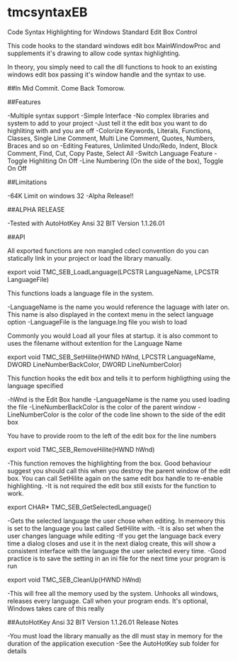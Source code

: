 # tmcsyntaxEB

Code Syntax Highlighting for Windows Standard Edit Box Control

This code hooks to the standard windows edit box MainWindowProc and supplements it's drawing to allow code syntax highlighting.

In theory, you simply need to call the dll functions to hook to an existing windows edit box passing it's window handle and the syntax to use.


##In Mid Commit. Come Back Tomorow.


##Features

-Multiple syntax support
-Simple Interface
-No complex libraries and system to add to your project
-Just tell it the edit box you want to do highliting with and you are off
-Colorize Keywords, Literals, Functions, Classes, Single Line Comment, Multi Line Comment, Quotes, Numbers, Braces and so on
-Editing Features, Unlimited Undo/Redo, Indent, Block Comment, Find, Cut, Copy Paste, Select All
-Switch Language Feature
-Toggle Highliting On Off
-Line Numbering (On the side of the box), Toggle On Off


##Limitations

-64K Limit on windows 32
-Alpha Release!!


##ALPHA RELEASE

-Tested with AutoHotKey Ansi 32 BIT Version 1.1.26.01


##API

All exported functions are non mangled cdecl convention do you can statically link in your project or load the library manually.

export void TMC_SEB_LoadLanguage(LPCSTR LanguageName, LPCSTR LanguageFile)

This functions loads a language file in the system. 

-LanguageName is the name you would reference the laguage with later on. This name is also displayed in the context menu in the select language option
-LanguageFile is the language.lng file you wish to load

Commonly you would Load all your files at startup. it is also commont to uses the filename without extention for the Language Name

export void TMC_SEB_SetHilite(HWND hWnd, LPCSTR LanguageName, DWORD LineNumberBackColor, DWORD LineNumberColor)

This function hooks the edit box and tells it to perform highligthing using the language specified

-hWnd is the Edit Box handle
-LanguageName is the name you used loading the file
-LineNumberBackColor is the color of the parent window
-LineNumberColor is the color of the code line shown to the side of the edit box

You have to provide room to the left of the edit box for the line numbers

export void TMC_SEB_RemoveHilite(HWND hWnd)

-This function removes the highlighting from the box. Good behaviour suggest you should call this when you destroy the parent window of the edit box. You can call SetHilite again on the same edit box handle to re-enable highlighting.
-It is not required the edit box still exists for the function to work.

export CHAR*  TMC_SEB_GetSelectedLanguage()

-Gets the selected language the user chose when editing. In memeory this is set to the language you last called SetHilite with.
-It is also set when the user changes language while editing
-If you get the language back every time a dialog closes and use it in the next dialog create, this will show a consistent interface with the language the user selected every time.
-Good practice is to save the setting in an ini file for the next time your program is run

export void TMC_SEB_CleanUp(HWND hWnd)

-This will free all the memory used by the system. Unhooks all windows, releases every language. Call when your program ends. It's optional, Windows takes care of this really


##AutoHotKey Ansi 32 BIT Version 1.1.26.01 Release Notes

-You must load the library manually as the dll must stay in memory for the duration of the application execution
-See the AutoHotKey sub folder for details
